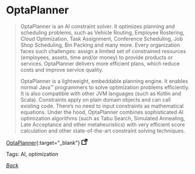 # OptaPlanner

> OptaPlanner is an AI constraint solver. It optimizes planning and scheduling problems, such as Vehicle Routing, Employee Rostering, Cloud Optimization, Task Assignment, Conference Scheduling, Job Shop Scheduling, Bin Packing and many more. Every organization faces such challenges: assign a limited set of constrained resources (employees, assets, time and/or money) to provide products or services. OptaPlanner delivers more efficient plans, which reduce costs and improve service quality.
>
> OptaPlanner is a lightweight, embeddable planning engine. It enables normal Java™ programmers to solve optimization problems efficiently. It is also compatible with other JVM languages (such as Kotlin and Scala). Constraints apply on plain domain objects and can call existing code. There’s no need to input constraints as mathematical equations. Under the hood, OptaPlanner combines sophisticated AI optimization algorithms (such as Tabu Search, Simulated Annealing, Late Acceptance and other metaheuristics) with very efficient score calculation and other state-of-the-art constraint solving techniques.

[OptaPlanner](http://www.optaplanner.org/){:target="_blank"} ![external redirect](../../img/ext-redir.png)

Tags: AI, optimization

[_Back_](../)
